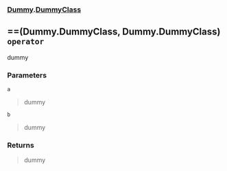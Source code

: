 ### [Dummy](./Dummy.md 'Dummy').[DummyClass](./Dummy-DummyClass.md 'Dummy.DummyClass')
## ==(Dummy.DummyClass, Dummy.DummyClass) `operator`
dummy
### Parameters

<a name='Dummy-DummyClass-op_Equality(Dummy-DummyClass-_Dummy-DummyClass)-a'></a>
`a`
>dummy

<a name='Dummy-DummyClass-op_Equality(Dummy-DummyClass-_Dummy-DummyClass)-b'></a>
`b`
>dummy
### Returns
>dummy
